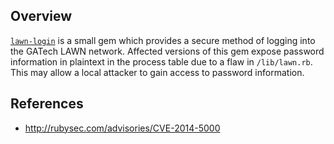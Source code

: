 ## Overview
[`lawn-login`](https://rubygems.org/gems/lawn-login) is a small gem which provides a secure method of logging into the GATech LAWN network.
Affected versions of this gem expose password information in plaintext in the process table due to a flaw in `/lib/lawn.rb`. This may allow a local attacker to gain access to password information.

## References
- http://rubysec.com/advisories/CVE-2014-5000
